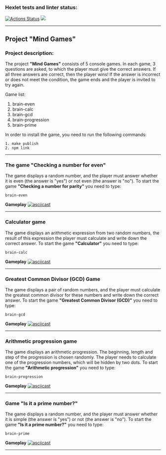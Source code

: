 ### Hexlet tests and linter status:

[![Actions Status](https://github.com/OGGera/frontend-project-44/workflows/hexlet-check/badge.svg)](https://github.com/OGGera/frontend-project-44/actions)
<a href="https://codeclimate.com/github/OGGera/frontend-project-44/maintainability"><img src="https://api.codeclimate.com/v1/badges/c3dd6301b4871af3a911/maintainability" /></a>

---

## Project "Mind Games"

### Project description:

The project **"Mind Games"** consists of 5 console games. In each game, 3 questions are asked, to which the player must give the correct answers.
If all three answers are correct, then the player wins! If the answer is incorrect or does not meet the condition, the game ends and the player is invited to try again.

Game list:

1. brain-even
2. brain-calc
3. brain-gcd
4. brain-progression
5. brain-prime

In order to install the game, you need to run the following commands:

```
1. make publish
2. npm link
```

---

### The game "Checking a number for even"

The game displays a random number, and the player must answer whether it is even (the answer is "yes") or not even (the answer is "no").
To start the game **"Checking a number for parity"** you need to type:

```
brain-even
```

**Gameplay**
[![asciicast](https://asciinema.org/a/528577.svg)](https://asciinema.org/a/528577)

---

### Calculator game

The game displays an arithmetic expression from two random numbers, the result of this expression the player must calculate and write down the correct answer.
To start the game **"Calculator"** you need to type:

```
brain-calc
```

**Gameplay**
[![asciicast](https://asciinema.org/a/528578.svg)](https://asciinema.org/a/528578)

---

### Greatest Common Divisor (GCD) Game

The game displays a pair of random numbers, and the player must calculate the greatest common divisor for these numbers and write down the correct answer.
To start the game **"Greatest Common Divisor (GCD)"** you need to type:

```
brain-gcd
```

**Gameplay**
[![asciicast](https://asciinema.org/a/528868.svg)](https://asciinema.org/a/528868)

---

### Arithmetic progression game

The game displays an arithmetic progression. The beginning, length and step of the progression is chosen randomly.
The player needs to calculate one of the progression numbers, which will be hidden by two dots.
To start the game **"Arithmetic progression"** you need to type:

```
brain-progression
```

**Gameplay**
[![asciicast](https://asciinema.org/a/529348.svg)](https://asciinema.org/a/529348)

---

### Game "Is it a prime number?"

The game displays a random number, and the player must answer whether it is simple (the answer is "yes") or not (the answer is "no").
To start the game **"Is it a prime number?"** you need to type:

```
brain-prime
```

**Gameplay**
[![asciicast](https://asciinema.org/a/529687.svg)](https://asciinema.org/a/529687)

---
